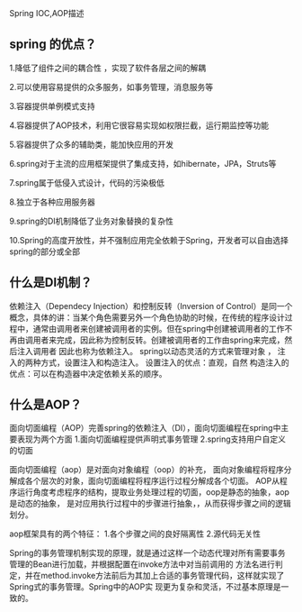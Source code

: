 Spring IOC,AOP描述



## spring 的优点？ 

1.降低了组件之间的耦合性 ，实现了软件各层之间的解耦  

2.可以使用容易提供的众多服务，如事务管理，消息服务等  

3.容器提供单例模式支持  

4.容器提供了AOP技术，利用它很容易实现如权限拦截，运行期监控等功能 

5.容器提供了众多的辅助类，能加快应用的开发  

6.spring对于主流的应用框架提供了集成支持，如hibernate，JPA，Struts等  

7.spring属于低侵入式设计，代码的污染极低  

8.独立于各种应用服务器  

9.spring的DI机制降低了业务对象替换的复杂性  

10.Spring的高度开放性，并不强制应用完全依赖于Spring，开发者可以自由选择spring的部分或全部



## 什么是DI机制？

依赖注入（Dependecy Injection）和控制反转（Inversion of Control）是同一个概念，具体的讲：当某个角色需要另外一个角色协助的时候，在传统的程序设计过程中，通常由调用者来创建被调用者的实例。但在spring中创建被调用者的工作不再由调用者来完成，因此称为控制反转。创建被调用者的工作由spring来完成，然后注入调用者 
因此也称为依赖注入。 
spring以动态灵活的方式来管理对象 ， 注入的两种方式，设置注入和构造注入。 
设置注入的优点：直观，自然 
构造注入的优点：可以在构造器中决定依赖关系的顺序。 



## 什么是AOP？

面向切面编程（AOP）完善spring的依赖注入（DI），面向切面编程在spring中主要表现为两个方面 
1.面向切面编程提供声明式事务管理 
2.spring支持用户自定义的切面 



面向切面编程（aop）是对面向对象编程（oop）的补充， 
面向对象编程将程序分解成各个层次的对象，面向切面编程将程序运行过程分解成各个切面。 
AOP从程序运行角度考虑程序的结构，提取业务处理过程的切面，oop是静态的抽象，aop是动态的抽象， 
是对应用执行过程中的步骤进行抽象，，从而获得步骤之间的逻辑划分。 



aop框架具有的两个特征： 
1.各个步骤之间的良好隔离性 
2.源代码无关性 

Spring的事务管理机制实现的原理，就是通过这样一个动态代理对所有需要事务管理的Bean进行加载，并根据配置在invoke方法中对当前调用的 方法名进行判定，并在method.invoke方法前后为其加上合适的事务管理代码，这样就实现了Spring式的事务管理。Spring中的AOP实 现更为复杂和灵活，不过基本原理是一致的。

